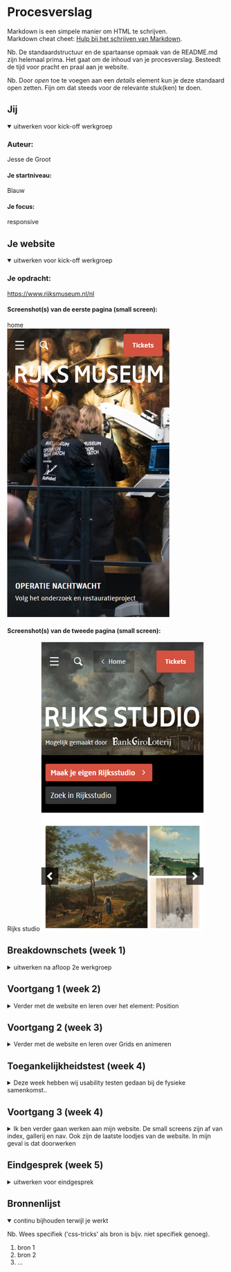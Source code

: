 # Procesverslag
Markdown is een simpele manier om HTML te schrijven.  
Markdown cheat cheet: [Hulp bij het schrijven van Markdown](https://github.com/adam-p/markdown-here/wiki/Markdown-Cheatsheet).

Nb. De standaardstructuur en de spartaanse opmaak van de README.md zijn helemaal prima. Het gaat om de inhoud van je procesverslag. Besteedt de tijd voor pracht en praal aan je website.

Nb. Door *open* toe te voegen aan een *details* element kun je deze standaard open zetten. Fijn om dat steeds voor de relevante stuk(ken) te doen.





## Jij

<details open>
<summary>uitwerken voor kick-off werkgroep</summary>

### Auteur:
Jesse de Groot

#### Je startniveau:
Blauw

#### Je focus:
responsive
 
</details>





## Je website

<details open>
<summary>uitwerken voor kick-off werkgroep</summary>

### Je opdracht:
https://www.rijksmuseum.nl/nl

#### Screenshot(s) van de eerste pagina (small screen): 
home  
<img src="images/screenshot_pagina2_FED.jpg" width="375px" alt="homepagina">

#### Screenshot(s) van de tweede pagina (small screen):
Rijks studio 
<img src="images/screenshot_pagina1_FED.jpg" width="375px" alt="studiopagina">
 
</details>





## Breakdownschets (week 1)

<details>
<summary>uitwerken na afloop 2e werkgroep</summary>

### de hele pagina: 
<img src="images/pagina_1_codestructuur_home.jpg" width="375px" alt="breakdown van de hele pagina">

### dynamisch deel (bijv menu): 
<img src="images/pagina_2_codestructuur.jpg" width="375px" alt="breakdown van een dynamisch deel">

### wellicht nog een dynamisch deel (bijv filter): 
<img src="images/home_screen_code_structuur2.jpg" width="375px" alt="breakdown van nog een dynamisch deel">

</details>





## Voortgang 1 (week 2)

<details>
<summary>Verder met de website en leren over het element: Position</summary>

### Stand van zaken
Deze week hebben wij positioning geoefend, ook ben ik verder gegaan met mijn website. Daar ben ik ben begonnen met het maken van de gallerij pagina.
<img src="images/screenshot_week2.jpg" width="375px" alt="week2 voortgang gallerij">

### Agenda voor meeting
samen met je groepje opstellen

| Jesse
| Hoe organiseer ik mijn CSS het best?
| Hoe leer ik over responsive design?
 
Bas; 
-hoe je transitions in css nog spannender kan maken.
-hoe je je code netjes houd

Janice;
-Hoe laat ik om de zoveel tijd een image bewegen?
-Hoe laat ik iets (bijv. een tekst/a) in en uit zoomen als ik eroverheen hover of aanklik.



### Verslag van meeting
hier na afloop snel de uitkomsten van de meeting vastleggen

- Door veel aantekeningen te maken wat je doet op de site
- Daar zal ik nog een week voor moeten wachten. Dan beginnen we met grids en responsive design.

</details>





## Voortgang 2 (week 3)

<details>
<summary>Verder met de website en leren over Grids en animeren</summary>

### Stand van zaken
Ik ben verder met de website gegaan en heb de gallerij pagina af (op small screen).

<img src="images/schreenshot_gallerij_smallscreen_af.png" width="375px" alt="week3 voortgang gallerij">
 
### Agenda voor meeting
samen met je groepje opstellen

| Jesse 
| Hoe maak ik de footer hetzelfde als in de https://www.rijksmuseum.nl/nl pagina?
| Wat vind u van mijn css file?



### Verslag van meeting
hier na afloop snel de uitkomsten van de meeting vastleggen

- Ga geen lijsten gebruiken. Het beste is om 5 secties aan te maken, en die te gaan stijlen met flexbox.
- Het is een beetje rommelig, probeer meer comments te schijven bij je code zodat het overzichtelijk blijft. Gebruik ook veel [enter] om ruimte te creeën.

</details>





## Toegankelijkheidstest (week 4)

<details>
<summary>Deze week hebben wij usability testen gedaan bij de fysieke samenkomst..</summary>

### Bevindingen
Lijst met je bevindingen die in de test naar voren kwamen:
 - gebruik meer linkjes bij de afbeeldingen
 - Vergeet niet de omschijving toe te voegen bij afbeeldingen
 - let op contrast bij buttons

#### Titel eerste bevinding
gebruik meer linkjes bij de afbeeldingen zodat mensen met de :focus state meer van de site kunnen zien.
Linkjes bedoel ik mee /* <a></a> */


#### Titel tweede bevinding. 
vergeet de alt='' niet bij afbeeldingen. schrijf nuttige informatie op zodat mensen die niet kunnen zien wel weten waar de pagina over gaat.


#### Titel volgende bevinding. 
houd het contrast boven 3.5. Dan kunnen mensen die slecht zient zijn ook op de website. Dit kun je zien als je het element inspecteerd. als het onder 3.5 is, staat er een 
rood kruisje bij, als het er boven is, staat er een groene vink.

</details>





## Voortgang 3 (week 4)

<details>
<summary>Ik ben verder gaan werken aan mijn website. De small screens zijn af van index, gallerij en nav. Ook zijn de laatste loodjes van de website. In mijn geval is dat doorwerken</summary>

### Stand van zaken
Het was voor mij behoorlijk lastig omdat ik niet heel veel kennis had van html en css. Daarom heb ik als ik vast liep hulp gevraagd aan de student assistenten. Zij hebben mij met veel geduld en uitleg weten te vertellen hoe ik voor multi-device-design te werk kan gaan.

<img src="images/schreenshot_gallerij_mediumscreen_af.png" width="375px" alt="week4 voortgang gallerij medium screen">
<img src="images/schreenshot_gallerij_largescreen_af.png" width="375px" alt="week4 voortgang gallerij large screen">
<img src="images/schreenshot_nav_smallscreen.png" width="375px" alt="week4 voortgang nav small screen>
<img src="images/schreenshot_nav_medium_large_screen.png" width="375px" alt="week4 voortgang nav small screen>


### Agenda voor meeting
samen met je groepje opstellen

| Jesse de Groot
 Hoe kan ik mijn footer stijlen?
 Hoe zorg ik ervoor dat bij gallerij.html, dat de 'home' button aan de linker kant komt en dat language, inloggen en giftshop toegevoegd word aan de rechterkant?


### Verslag van meeting
hier na afloop snel de uitkomsten van de meeting vastleggen

- Hoe ik met grid de footer kan stylen
- hoe ik alleen bij large screen elementen kan toevoegen
- nog een punt
- ...

</details>





## Eindgesprek (week 5)

<details>
<summary>uitwerken voor eindgesprek</summary>

### Stand van zaken
hier dit ging goed & dit was lastig (neem ook screenshots op van delen van je website en code)

### Screenshot(s)

hier screenshot(s) van je eindresultaat

</details>





## Bronnenlijst

<details open>
<summary>continu bijhouden terwijl je werkt</summary>

Nb. Wees specifiek ('css-tricks' als bron is bijv. niet specifiek genoeg).

1. bron 1
2. bron 2
3. ...

</details>
